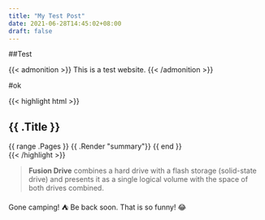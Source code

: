 ```yaml
---
title: "My Test Post"
date: 2021-06-28T14:45:02+08:00
draft: false
---
```


##Test

{{< admonition >}}
This is a test website.
{{< /admonition >}}

#ok

{{< highlight html >}}
<section id="main">
    <div>
        <h1 id="title">{{ .Title }}</h1>
        {{ range .Pages }}
            {{ .Render "summary"}}
        {{ end }}
    </div>
</section>
{{< /highlight >}}

> **Fusion Drive** combines a hard drive with a flash storage (solid-state drive) and presents it as a single logical volume with the space of both drives combined.

Gone camping! :tent: Be back soon.
That is so funny! :joy:
